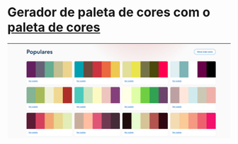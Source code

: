 # Gerador de paleta de cores com o [paleta de cores](https://paletadecores.com/)

![Print do gerador de cores](./paleta-de-cores.png)